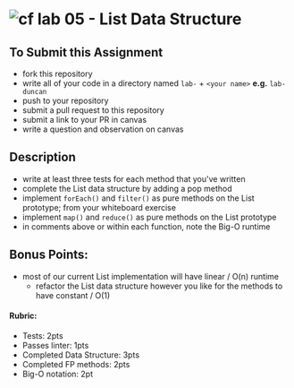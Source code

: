 ![cf](http://i.imgur.com/7v5ASc8.png) lab 05 - List Data Structure
====

## To Submit this Assignment
  * fork this repository
  * write all of your code in a directory named `lab-` + `<your name>` **e.g.** `lab-duncan`
  * push to your repository
  * submit a pull request to this repository
  * submit a link to your PR in canvas
  * write a question and observation on canvas

## Description
  * write at least three tests for each method that you've written
  * complete the List data structure by adding a pop method
  * implement `forEach()` and `filter()` as pure methods on the List prototype; from your whiteboard exercise
  * implement `map()` and `reduce()` as pure methods on the List prototype
  * in comments above or within each function, note the Big-O runtime

## Bonus Points:
  * most of our current List implementation will have linear / O(n) runtime
    * refactor the List data structure however you like for the methods to have constant / O(1)

#### Rubric:
* Tests: 2pts
* Passes linter: 1pts
* Completed Data Structure: 3pts
* Completed FP methods: 2pts
* Big-O notation: 2pt
